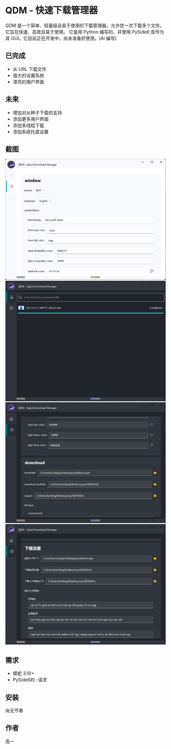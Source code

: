 # QDM - 快速下载管理器
QDM 是一个简单、轻量级且易于使用的下载管理器，允许您一次下载多个文件。它旨在快速、高效且易于使用。
它是用 Python 编写的，并使用 PySide6 库作为其 GUI。它目前正在开发中，尚未准备好使用。(Ai 编写)

## 已完成
- 从 URL 下载文件
- 强大的设置系统
- 漂亮的用户界面

## 未来
- 增加对从种子下载的支持
- 添加更多用户界面
- 添加多线程下载
- 添加系统托盘设置

## 截图
![Snapshot](Snapshot/light_1.png)
![Snapshot](Snapshot/dark_1.png)
![Snapshot](Snapshot/dark_2.png)
![Snapshot](Snapshot/dark_3.png)

## 需求
- 蟒蛇 3.10+
- PySide6的
-请求

## 安装
尚无节奏

## 作者
高一
